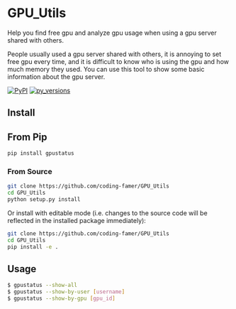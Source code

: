 # GPU_Utils
Help you find free gpu and analyze gpu usage when using a gpu server shared with others.

People usually used a gpu server shared with others, it is annoying to set free gpu every time, and it is difficult to know who is using the gpu and how much memory they used. You can use this tool to show some basic information about the gpu server.


[![PyPI](https://img.shields.io/pypi/v/gpustatus?color=blue)](https://pypi.org/project/gpustatus/)
[![py\_versions](https://img.shields.io/badge/python-3.7%2B-blue)](https://pypi.org/pypi/gpustatus/)


## Install
## From Pip
```bash
pip install gpustatus
```
### From Source
```bash
git clone https://github.com/coding-famer/GPU_Utils
cd GPU_Utils
python setup.py install
```
Or install with editable mode (i.e. changes to the source code will be reflected in the installed package immediately):
```bash
git clone https://github.com/coding-famer/GPU_Utils
cd GPU_Utils
pip install -e .
```

## Usage
```bash
$ gpustatus --show-all
$ gpustatus --show-by-user [username]
$ gpustatus --show-by-gpu [gpu_id]
```